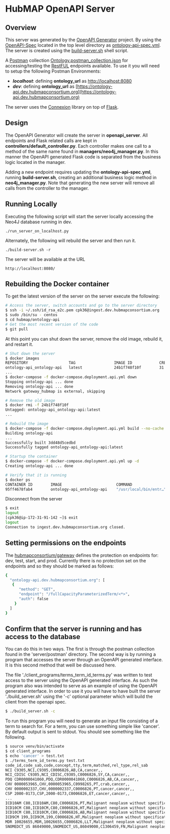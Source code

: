 # HubMAP OpenAPI Server

## Overview
This server was generated by the [OpenAPI Generator](https://openapi-generator.tech) project. By using the
[OpenAPI-Spec](https://openapis.org) located in the top level directory as [ontology-api-spec.yml](../ontology-api-spec.yml).
The server is created using the [build-server.sh](../build-server.sh) shell script.

A [Postman](https://www.postman.com/) collection [Ontology.postman_collection.json](./postman/Ontology.postman_collection.json) for accessing/testing the [RestFUL](https://en.wikipedia.org/wiki/Representational_state_transfer) endpoints available.
To use it you will need to setup the following Postman Environments:
* ***localhost***: defining **ontology_url** as [http://localhost:8080](http://localhost:8080)
* ***dev***: defining **ontology_url** as [https://ontology-api.dev.hubmapconsortium.org](https://ontology-api.dev.hubmapconsortium.org)

The server uses the [Connexion](https://github.com/zalando/connexion) library on top of [Flask](https://flask.palletsprojects.com/en/2.0.x/).

## Design
The OpenAPI Generator will create the server in **openapi_server**.
All endpoints and Flask related calls are kept in **controllers/default_controller.py**.
Each controller makes one call to a method of the same name found in **managers/neo4j_manager.py**.
In this manner the OpenAPI generated Flask code is separated from the business logic located in the manager.

Adding a new endpoint requires updating the **ontology-api-spec.yml**, running **build-server.sh**,
creating an additional business logic method in **neo4j_manager.py**.
Note that generating the new server will remove all calls from the controller to the manager.

## Running Locally
Executing the following script will start the server locally accessing the Neo4J database running in dev.

```
./run_server_on_localhost.py
```

Alternately, the following will rebuild the server and then run it.
```
./build-server.sh -r
```

The server will be available at the URL
```
http://localhost:8080/
```

## Rebuilding the Docker container

To get the latest version of the server on the server execute the following:

```bash
# Access the server, switch accounts and go to the server directory
$ ssh -i ~/.ssh/id_rsa_e2c.pem cpk36@ingest.dev.hubmapconsortium.org
$ sudo /bin/su - centos
$ cd hubmap/ontology-api
# Get the most recent version of the code
$ git pull
```

At this point you can shut down the server, remove the old image, rebuild it, and restart it.
```bash
# Shut down the server
$ docker images
REPOSITORY                  TAG                 IMAGE ID            CREATED             SIZE
ontology-api_ontology-api   latest              24b1f748f10f        31 minutes ago      77.6MB
...
$ docker-compose -f docker-compose.deployment.api.yml down
Stopping ontology-api ... done
Removing ontology-api ... done
Network gateway_hubmap is external, skipping

# Remove the old image
$ docker rmi -f 24b1f748f10f
Untagged: ontology-api_ontology-api:latest
...

# Rebuild the image
$ docker-compose -f docker-compose.deployment.api.yml build --no-cache
Building ontology-api
...
Successfully built 3dd48d5cedbd
Successfully tagged ontology-api_ontology-api:latest

# Startup the container
$ docker-compose -f docker-compose.deployment.api.yml up -d
Creating ontology-api ... done

# Verify that it is running
$ docker ps
CONTAINER ID        IMAGE                        COMMAND                  CREATED             STATUS                 PORTS           NAMES
95ff4678fab4        ontology-api_ontology-api    "/usr/local/bin/entr…"   8 seconds ago       Up 8 seconds           5000/tcp        ontology-api
```

Disconnect from the server
```bash
$ exit
logout
[cpk36@ip-172-31-91-142 ~]$ exit
logout
Connection to ingest.dev.hubmapconsortium.org closed.
```

## Setting permissions on the endpoints

The [hubmapconsortium/gateway](https://github.com/hubmapconsortium/gateway/) defines the protection on endpoints
for: dev, test, start, and prod. Currently there is no protection set on the endpoints and so they should be marked as follows:
```bash
{
  "ontology-api.dev.hubmapconsortium.org": [
   {
      "method": "GET",
      "endpoint": "/fullCapacityParameterizedTerm/<*>",
      "auth": false
    }
  ]
}
```

## Confirm that the server is running and has access to the database

You can do this in two ways. The first is through the postman collection found in the 'server/postman' directory.
The second way is by running a program that accesses the server through an OpenAPI generated interface.
It is this second method that weill be discussed here.

The file './client_programs/terms_term_id_terms.py' was written to test access to the server using the OpenAPI generated interface.
As such the program also was intended to serve as an example of using the OpenAPI generated interface.
In order to use it you will have to have built the server './build_server.sh' using the '-c' optional parameter which will build the client from the openapi spec.
```bash
$ ./build_server.sh -c
```

To run this program you will need to generate an input file consisting of a term to search for.
For a term, you can use something simple like 'cancer'. By default output is sent to stdout. You should see something like the following.
```bash
$ source venv/bin/activate
$ cd client_programs
$ echo 'cancer' > test.txt
$ ./terms_term_id_terms.py test.txt
code_id,code_sab,code,concept,tty,term,matched,rel_type,rel_sab
NCI C9305,NCI,C9305,C0006826,AB,CA,cancer,,
NCI_CDISC C9305,NCI_CDISC,C9305,C0006826,SY,CA,cancer,,
PDQ CDR0000041060,PDQ,CDR0000041060,C0006826,AB,CA,cancer,,
CHV 0000053965,CHV,0000053965,C0998265,PT,crab,cancer,,
CHV 0000002337,CHV,0000002337,C0006826,PT,cancer,cancer,,
CSP 2000-0173,CSP,2000-0173,C0006826,ET,cancer,cancer,,
...
ICD10AM C80,ICD10AM,C80,C0006826,PT,Malignant neoplasm without specification of site,cancer,,
ICD10CM C80,ICD10CM,C80,C0006826,HT,Malignant neoplasm without specification of site,cancer,,
ICD10CM C80,ICD10CM,C80,C0006826,AB,Malignant neoplasm without specification of site,cancer,,
ICD9CM 199,ICD9CM,199,C0006826,HT,Malignant neoplasm without specification of site,cancer,,
MDR 10026655,MDR,10026655,C0006826,LLT,Malignant neoplasm without specification of site,cancer,,
SNOMEDCT_US 86049000,SNOMEDCT_US,86049000,C1306459,FN,Malignant neoplasm, primary (morphologic abnormality),cancer,,
```
